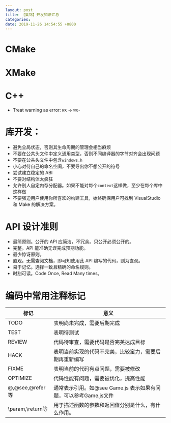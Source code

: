 ```yaml
---
layout: post
title: 【集锦】开发知识汇总
categories:
date: 2019-11-26 14:54:55 +0800
---
```


# CMake

# XMake

# C++

- Treat warning as error: `WX` -> `WX-`

# 库开发：

- 避免全局状态，否则其生命周期的管理会相当麻烦
- 不要在公共头文件中定义通用类型，否则不同编译器的字节对齐会出现问题
- 不要在公共头文件中包含`windows.h`
- 小心对待自己的命名空间，不要导出你不想公开的符号
- 尝试建立稳定的 ABI
- 不要对结构体太疯狂
- 允许别人自定内存分配器。如果不能对每个`context`这样做，至少在每个库中这样做
- 不要强迫用户使用你所喜欢的构建工具，始终确保用户可找到 VisualStudio 和 Make 的解决方案。

# API 设计准则

- 最简原则。公开的 API 应简洁，不冗余。只公开必须公开的。
- 完整。API 能准确无误完成预期功能。
- 最少惊讶原则。
- 直观。无需查阅文档，即可知使用此 API 编写的代码，则为直观。
- 易于记忆。选择一致且精确的命名规则。
- 时刻可读。Code Once, Read Many times。

# 编码中常用注释标记

| 标记             | 意义                                                         |
| ---------------- | ------------------------------------------------------------ |
| TODO             | 表明尚未完成，需要后期完成                                   |
| TEST             | 表明待测试                                                   |
| REVIEW           | 代码待审查，需要代码是否完美达成目标                         |
| HACK             | 表明当前实现的代码不完美，比较蛮力，需要后期再重新编写       |
| FIXME            | 表明当前的代码有点问题，需要被修改                           |
| OPTIMIZE         | 代码性能有问题，需要被优化，提高性能                         |
| @,@see,@refer等  | 通常表示引用。如@see Game.js 表示如果有问题，可以参考Game.js文件 |
| \param,\return等 | 用于描述函数的参数和返回值分别是什么，有什么作用。           |